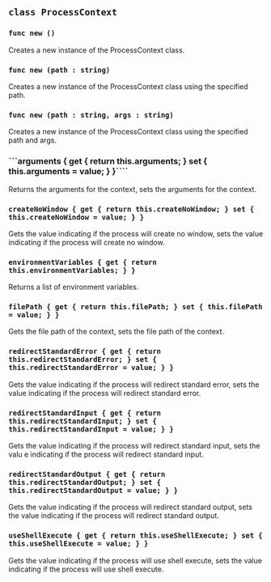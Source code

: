 ## ```class ProcessContext```

### ```func new ()```
Creates a new instance of the ProcessContext class.
### ```func new (path : string)```
Creates a new instance of the ProcessContext class using the specified path.
### ```func new (path : string, args : string)```
Creates a new instance of the ProcessContext class using the specified path and args.

### ```arguments { get { return this.arguments; } set { this.arguments = value; } }````
Returns the arguments for the context, sets the arguments for the context.

### ```createNoWindow { get { return this.createNoWindow; } set { this.createNoWindow = value; } }```
Gets the value indicating if the process will create no window, sets the value indicating if the process will create no window.

### ```environmentVariables { get { return this.environmentVariables; } }```
Returns a list of environment variables.

### ```filePath { get { return this.filePath; } set { this.filePath = value; } }```
Gets the file path of the context, sets the file path of the context.

### ```redirectStandardError { get { return this.redirectStandardError; } set { this.redirectStandardError = value; } }```
Gets the value indicating if the process will redirect standard error, sets the value indicating if the process will redirect standard error.

### ```redirectStandardInput { get { return this.redirectStandardInput; } set { this.redirectStandardInput = value; } }```
Gets the value indicating if the process will redirect standard input, sets the valu
e indicating if the process will redirect standard input.

### ```redirectStandardOutput { get { return this.redirectStandardOutput; } set { this.redirectStandardOutput = value; } }```
Gets the value indicating if the process will redirect standard output, sets the value indicating if the process will redirect standard output.

### ```useShellExecute { get { return this.useShellExecute; } set { this.useShellExecute = value; } }```
Gets the value indicating if the process will use shell execute, sets the value indicating if the process will use shell execute.
